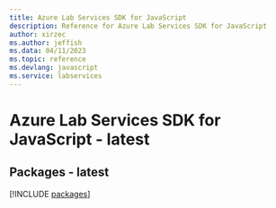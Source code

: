 ```yaml
---
title: Azure Lab Services SDK for JavaScript
description: Reference for Azure Lab Services SDK for JavaScript
author: xirzec
ms.author: jeffish
ms.data: 04/11/2023
ms.topic: reference
ms.devlang: javascript
ms.service: labservices
---
```

# Azure Lab Services SDK for JavaScript - latest
## Packages - latest
[!INCLUDE [packages](lab-services-index.md)]
